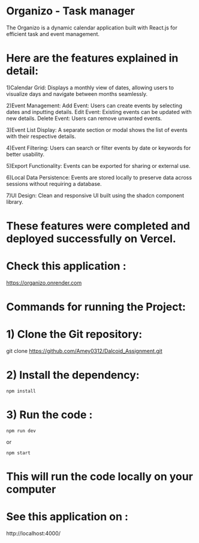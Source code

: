 
# Organizo - Task manager

The Organizo is a dynamic calendar application built with React.js for efficient task and event management.




# Here are the features explained in detail:

1)Calendar Grid: Displays a monthly view of dates, allowing users to visualize days and   navigate between months seamlessly.

2)Event Management:
    Add Event: Users can create events by selecting dates and inputting details.
    Edit Event: Existing events can be updated with new details.
    Delete Event: Users can remove unwanted events.

3)Event List Display: A separate section or modal shows the list of events with their respective details.

    
4)Event Filtering: Users can search or filter events by date or keywords for better usability.
    
5)Export Functionality: Events can be exported for sharing or external use.
    
6)Local Data Persistence: Events are stored locally to preserve data across sessions without requiring a database.
    
7)UI Design: Clean and responsive UI built using the shadcn component library.

# These features were completed and deployed successfully on Vercel.
# Check this application :  
  https://organizo.onrender.com


# Commands for running the Project:
# 1) Clone the Git repository:
    
 git clone https://github.com/Amey0312/Dalcoid_Assignment.git

# 2) Install the dependency:

    npm install 

# 3) Run the code :

    npm run dev

   or 

    npm start

# This will run the code locally on your computer
# See this application on : 
  http://localhost:4000/

